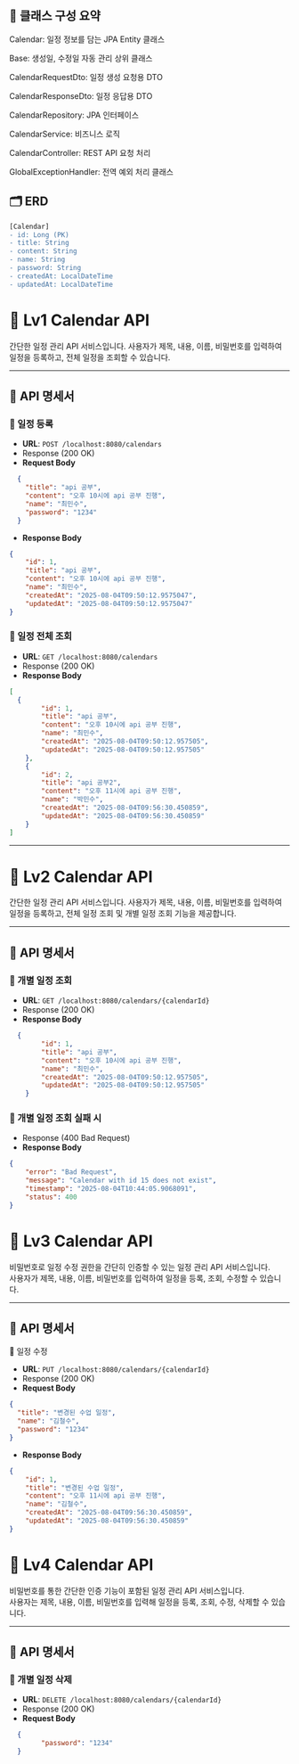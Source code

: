 ## 🧾 클래스 구성 요약

Calendar: 일정 정보를 담는 JPA Entity 클래스

Base: 생성일, 수정일 자동 관리 상위 클래스

CalendarRequestDto: 일정 생성 요청용 DTO

CalendarResponseDto: 일정 응답용 DTO

CalendarRepository: JPA 인터페이스

CalendarService: 비즈니스 로직

CalendarController: REST API 요청 처리

GlobalExceptionHandler: 전역 예외 처리 클래스

## 🗂 ERD

```diff
[Calendar]
- id: Long (PK)
- title: String
- content: String
- name: String
- password: String
- createdAt: LocalDateTime
- updatedAt: LocalDateTime
```

# 📅 Lv1 Calendar API

간단한 일정 관리 API 서비스입니다. 사용자가 제목, 내용, 이름, 비밀번호를 입력하여 일정을 등록하고, 전체 일정을 조회할 수 있습니다.

---

## 🔗 API 명세서

### 📌 일정 등록

- **URL**: `POST /localhost:8080/calendars`
- Response (200 OK)
- **Request Body**
```json
  {
    "title": "api 공부",
    "content": "오후 10시에 api 공부 진행",
    "name": "최민수",
    "password": "1234"
  }
```
- **Response Body**
```json
{
    "id": 1,
    "title": "api 공부",
    "content": "오후 10시에 api 공부 진행",
    "name": "최민수",
    "createdAt": "2025-08-04T09:50:12.9575047",
    "updatedAt": "2025-08-04T09:50:12.9575047"
}
```

### 📌 일정 전체 조회

- **URL**: `GET /localhost:8080/calendars`
- Response (200 OK)
- **Response Body**
```json
[
  {
        "id": 1,
        "title": "api 공부",
        "content": "오후 10시에 api 공부 진행",
        "name": "최민수",
        "createdAt": "2025-08-04T09:50:12.957505",
        "updatedAt": "2025-08-04T09:50:12.957505"
    },
    {
        "id": 2,
        "title": "api 공부2",
        "content": "오후 11시에 api 공부 진행",
        "name": "박민수",
        "createdAt": "2025-08-04T09:56:30.450859",
        "updatedAt": "2025-08-04T09:56:30.450859"
    }
]
```

---

# 📅 Lv2 Calendar API

간단한 일정 관리 API 서비스입니다. 사용자가 제목, 내용, 이름, 비밀번호를 입력하여 일정을 등록하고, 전체 일정 조회 및 개별 일정 조회 기능을 제공합니다.

---

## 🔗 API 명세서

### 📌 개별 일정 조회
- **URL**: `GET /localhost:8080/calendars/{calendarId}`
- Response (200 OK)
- **Response Body**
```json
  {
        "id": 1,
        "title": "api 공부",
        "content": "오후 10시에 api 공부 진행",
        "name": "최민수",
        "createdAt": "2025-08-04T09:50:12.957505",
        "updatedAt": "2025-08-04T09:50:12.957505"
    }
```

### 📌 개별 일정 조회 실패 시
- Response (400 Bad Request)
- **Response Body**
```json
{
    "error": "Bad Request",
    "message": "Calendar with id 15 does not exist",
    "timestamp": "2025-08-04T10:44:05.9068091",
    "status": 400
}
```

# 📅 Lv3 Calendar API

비밀번호로 일정 수정 권한을 간단히 인증할 수 있는 일정 관리 API 서비스입니다.  
사용자가 제목, 내용, 이름, 비밀번호를 입력하여 일정을 등록, 조회, 수정할 수 있습니다.

---

## 🔗 API 명세서

📌 일정 수정
- **URL**: `PUT /localhost:8080/calendars/{calendarId}`
- Response (200 OK)
- **Request Body**
```json
{
  "title": "변경된 수업 일정",
  "name": "김철수",
  "password": "1234"
}
```
- **Response Body**
```json
{
    "id": 1,
    "title": "변경된 수업 일정",
    "content": "오후 11시에 api 공부 진행",
    "name": "김철수",
    "createdAt": "2025-08-04T09:56:30.450859",
    "updatedAt": "2025-08-04T09:56:30.450859"
}
```

# 📅 Lv4 Calendar API

비밀번호를 통한 간단한 인증 기능이 포함된 일정 관리 API 서비스입니다.  
사용자는 제목, 내용, 이름, 비밀번호를 입력해 일정을 등록, 조회, 수정, 삭제할 수 있습니다.

---

## 🔗 API 명세서

### 📌 개별 일정 삭제
- **URL**: `DELETE /localhost:8080/calendars/{calendarId}`
- Response (200 OK)
- **Request Body**
```json
  {
        "password": "1234"
  }
```
